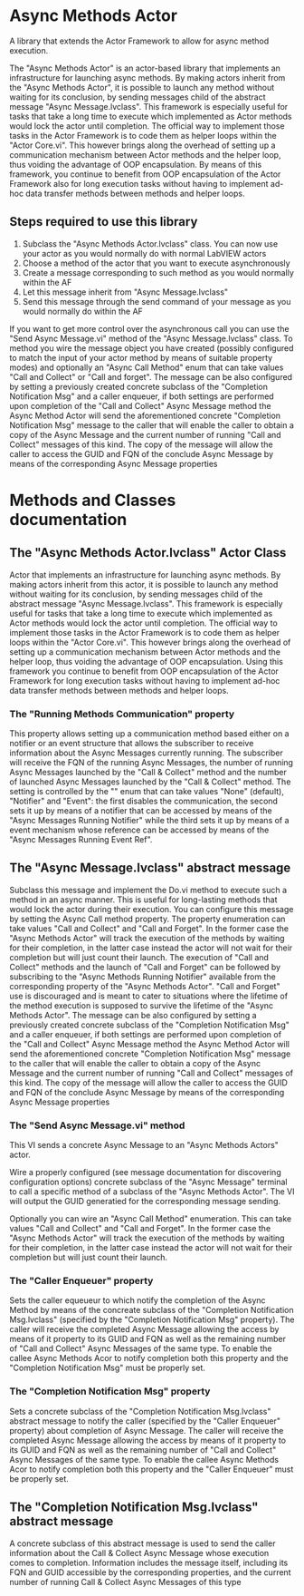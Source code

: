 # Async Methods Actor
A library that extends the Actor Framework to allow for async method execution.

The "Async Methods Actor" is an actor-based library that implements an infrastructure for launching async methods. By making actors inherit from the "Async Methods Actor", it is possible to launch any method without waiting for its conclusion, by sending messages child of the abstract message "Async Message.lvclass". This framework is especially useful for tasks that take a long time to execute which implemented as Actor methods would lock the actor until completion. The official way to implement those tasks in the Actor Framework is to code them as helper loops within the "Actor Core.vi". This however brings along the overhead of setting up a communication mechanism between Actor methods and the helper loop, thus voiding the advantage of OOP encapsulation. By means of this framework, you continue to benefit from OOP encapsulation of the Actor Framework also for long execution tasks without having to implement ad-hoc data transfer methods between methods and helper loops.

## Steps required to use this library
1. Subclass the "Async Methods Actor.lvclass" class. You can now use your actor as you would normally do with normal LabVIEW actors
2. Choose a method of the actor that you want to execute asynchronously
3. Create a message corresponding to such method as you would normally within the AF
4. Let this message inherit from "Async Message.lvclass"
5. Send this message through the send command of your message as you would normally do within the AF

If you want to get more control over the asynchronous call you can use the "Send Async Message.vi" method of the "Async Message.lvclass" class. To method you wire the message object you have created (possibly configured to match the input of your actor method by means of suitable property modes) and optionally an "Async Call Method" enum that can take values "Call and Collect" or "Call and forget". The message can be also configured by setting a previously created concrete subclass of the "Completion Notification Msg" and a caller enqueuer, if both settings are performed upon completion of the "Call and Collect" Async Message method the Async Method Actor will send the aforementioned concrete "Completion Notification Msg" message to the caller that will enable the caller to obtain a copy of the Async Message and the current number of running "Call and Collect" messages of this kind. The copy of the message will allow the caller to access the GUID and FQN of the conclude Async Message by means of the corresponding Async Message properties

# Methods and Classes documentation

## The "Async Methods Actor.lvclass" Actor Class
Actor that implements an infrastructure for launching async methods. By making actors inherit from this actor, it is possible to launch any method without waiting for its conclusion, by sending messages child of the abstract message "Async Message.lvclass". This framework is especially useful for tasks that take a long time to execute which implemented as Actor methods would lock the actor until completion. The official way to implement those tasks in the Actor Framework is to code them as helper loops within the "Actor Core.vi". This however brings along the overhead of setting up a communication mechanism between Actor methods and the helper loop, thus voiding the advantage of OOP encapsulation. Using this framework you continue to benefit from OOP encapsulation of the Actor Framework for long execution tasks without having to implement ad-hoc data transfer methods between methods and helper loops.

### The "Running Methods Communication" property
This property allows setting up a communication method based either on a notifier or an event structure that allows the subscriber to receive information about the Async Messages currently running. The subscriber will receive the FQN of the running Async Messages, the number of running  Async Messages launched by the "Call & Collect" method and the number of launched  Async Messages launched by the "Call & Collect" method. The setting is controlled by the "" enum that can take values "None" (default), "Notifier" and "Event": the first disables the communication, the second sets it up by means of a notifier that can be accessed by means of the "Async Messages Running Notifier" while the third  sets it up by means of a event mechanism whose reference can be accessed by means of the "Async Messages Running Event Ref".

## The "Async Message.lvclass" abstract message
Subclass this message and implement the Do.vi method to execute such a method in an async manner. This is useful for long-lasting methods that would lock the actor during their execution. You can configure this message by setting the Async Call method property. The property enumeration can take values "Call and Collect" and "Call and Forget". In the former case the "Async Methods Actor" will track the execution of the methods by waiting for their completion, in the latter case instead the actor will not wait for their completion but will just count their launch. The execution of "Call and Collect" methods and the launch of "Call and Forget" can be followed by subscribing to the "Async Methods Running Notifier" available from the corresponding property of the "Async Methods Actor". "Call and Forget" use is discouraged and is meant to cater to situations where the lifetime of the method execution is supposed to survive the lifetime of the "Async Methods Actor". The message can be also configured by setting a previously created concrete subclass of the "Completion Notification Msg" and a caller enqueuer, if both settings are performed upon completion of the "Call and Collect" Async Message method the Async Method Actor will send the aforementioned concrete "Completion Notification Msg" message to the caller that will enable the caller to obtain a copy of the Async Message and the current number of running "Call and Collect" messages of this kind. The copy of the message will allow the caller to access the GUID and FQN of the conclude Async Message by means of the corresponding Async Message properties

### The "Send Async Message.vi" method

This VI sends a concrete Async Message to an "Async Methods Actors" actor. 

Wire a properly configured (see message documentation for discovering configuration options) concrete subclass of the "Async Message" terminal to call a specific method of a subclass of the "Async Methods Actor".  The VI will output the GUID generatied for the corresponding message sending.

Optionally you can wire an "Async Call Method" enumeration. This can take values "Call and Collect" and "Call and Forget". In the former case the "Async Methods Actor" will track the execution of the methods by waiting for their completion, in the latter case instead the actor will not wait for their completion but will just count their launch.

### The "Caller Enqueuer" property
Sets the caller equeueur to which notify  the completion of the Async Method by means of the concreate subclass of the "Completion Notification Msg.lvclass" (specified by the "Completion Notification Msg" property). The caller will receive the completed Async Message allowing the access by means of it property to its GUID and FQN as well as the remaining number of "Call and Collect" Async Messages of the same type. To enable the callee Async Methods Acor to notify completion both this property and the "Completion Notification Msg" must be properly set.

### The "Completion Notification Msg" property
Sets a concrete subclass of the "Completion Notification Msg.lvclass" abstract message to notify the caller (specified by the "Caller Enqueuer" property) about completion of Async Message. The caller will receive the completed Async Message allowing the access by means of it property to its GUID and FQN as well as the remaining number of "Call and Collect" Async Messages of the same type. To enable the callee Async Methods Acor to notify completion both this property and the "Caller Enqueuer" must be properly set.

## The "Completion Notification Msg.lvclass" abstract message

A concrete subclass of this abstract message is used to send the caller information about the Call & Collect Async Message whose execution comes to completion. Information includes the message itself, including its FQN and GUID accessible by the corresponding properties, and the current number of running Call & Collect Async Messages of this type